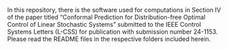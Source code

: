 In this repository, there is the software used for computations in Section IV of the paper titled “Conformal Prediction for
Distribution-free Optimal Control of Linear Stochastic Systems” submitted to the IEEE Control Systems Letters (L-CSS) for publication with submission number 24-1153. Please read the README files in the respective folders included herein.
